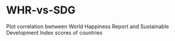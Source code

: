 # WHR-vs-SDG

Plot correlation bwtween World Happiness Report and Sustainable Development Index scores of countries
